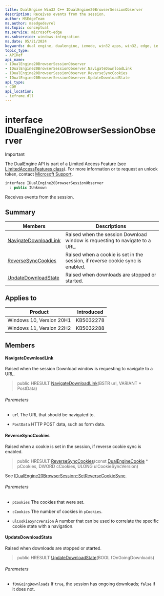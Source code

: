 ```yaml
---
title: DualEngine Win32 C++ IDualEngine20BrowserSessionObserver
description: Receives events from the session.
author: MSEdgeTeam
ms.author: msedgedevrel
ms.topic: conceptual
ms.service: microsoft-edge
ms.subservice: windows-integration
ms.date: 05/21/2024
keywords: dual engine, dualengine, iemode, win32 apps, win32, edge, ie mode, edge html, IDualEngine20BrowserSessionObserver
topic_type: 
- APIRef
api_name:
- IDualEngine20BrowserSessionObserver
- IDualEngine20BrowserSessionObserver.NavigateDownloadLink
- IDualEngine20BrowserSessionObserver.ReverseSyncCookies
- IDualEngine20BrowserSessionObserver.UpdateDownloadState
api_type:
- COM
api_location:
- ieframe.dll
---
```


# interface IDualEngine20BrowserSessionObserver

> [!IMPORTANT]
> The DualEngine API is part of a Limited Access Feature (see [LimitedAccessFeatures class](/uwp/api/windows.applicationmodel.limitedaccessfeatures)). For more information or 
> to request an unlock token, contact [Microsoft Support](https://go.microsoft.com/fwlink/?linkid=2271232&clcid=0x409).

```cpp
interface IDualEngine20BrowserSessionObserver
  : public IUnknown
```

Receives events from the session.

## Summary

 Members                        | Descriptions
--------------------------------|---------------------------------------------
[NavigateDownloadLink](#navigatedownloadlink) | Raised when the session Download window is requesting to navigate to a URL.
[ReverseSyncCookies](#reversesynccookies) | Raised when a cookie is set in the session, if reverse cookie sync is enabled.
[UpdateDownloadState](#updatedownloadstate) | Raised when downloads are stopped or started.

## Applies to

Product   |Introduced
--------- | ---------
Windows 10, Version 20H1   |KB5032278
Windows 11, Version 22H2   |KB5032288

## Members

#### NavigateDownloadLink

Raised when the session Download window is requesting to navigate to a URL.

> public HRESULT [NavigateDownloadLink](#navigatedownloadlink)(BSTR url, VARIANT * PostData)

###### Parameters
* `url` The URL that should be navigated to. 

* `PostData` HTTP POST data, such as form data.

#### ReverseSyncCookies

Raised when a cookie is set in the session, if reverse cookie sync is enabled.

> public HRESULT [ReverseSyncCookies](#reversesynccookies)(const [DualEngineCookie](dualenginecookie.md) * pCookies, DWORD cCookies, ULONG ulCookieSyncVersion)

See [IDualEngine20BrowserSession::SetReverseCookieSync](idualengine20browsersession.md#setreversecookiesync).

###### Parameters
* `pCookies` The cookies that were set. 

* `cCookies` The number of cookies in `pCookies`. 

* `ulCookieSyncVersion` A number that can be used to correlate the specific cookie state with a navigation.

#### UpdateDownloadState

Raised when downloads are stopped or started.

> public HRESULT [UpdateDownloadState](#updatedownloadstate)(BOOL fOnGoingDownloads)

###### Parameters
* `fOnGoingDownloads` If `true`, the session has ongoing downloads; `false` if it does not.

